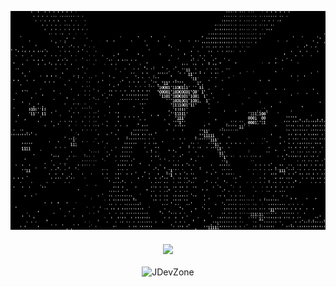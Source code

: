 <p align="center"> <img align="center" alt="GIF" src="https://github.com/JDevZone/JDevZone/blob/main/binary.gif?raw=true" width="600" height="350" /> </p>

###    <p align="center">![](https://profile-counter.glitch.me/JDevZone.JDevZone/count.svg) </p>

 
<p align="center"> <img src="https://github-readme-stats.vercel.app/api?username=JDevZone&show_icons=true&theme=gotham" alt="JDevZone" />


<!--
**JDevZone/JDevZone** is a ✨ _special_ ✨ repository because its `README.md` (this file) appears on your GitHub profile.

Here are some ideas to get you started:

- 🔭 I’m currently working on ...
- 🌱 I’m currently learning ...
- 👯 I’m looking to collaborate on ...
- 🤔 I’m looking for help with ...
- 💬 Ask me about ...
- 📫 How to reach me: ...
- 😄 Pronouns: ...
- ⚡ Fun fact: ...
-->
